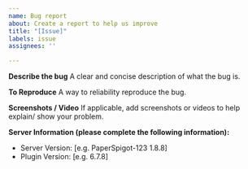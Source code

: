 ```yaml
---
name: Bug report
about: Create a report to help us improve
title: "[Issue]"
labels: issue
assignees: ''

---
```


**Describe the bug**
A clear and concise description of what the bug is.

**To Reproduce**
A way to reliability reproduce the bug.

**Screenshots / Video**
If applicable, add screenshots or videos to help explain/ show your problem.

**Server Information (please complete the following information):**
- Server Version: [e.g. PaperSpigot-123 1.8.8]
- Plugin Version: [e.g. 6.7.8]
